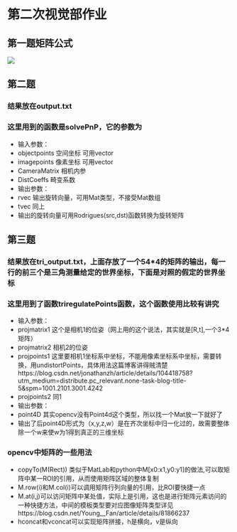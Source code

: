 # 第二次视觉部作业
## 第一题矩阵公式

![](https://latex.codecogs.com/svg.latex?P_r%20=%20R_{ir}^T(R_{ci}^TK^{-1}d(u,v,1)^T-t_{ci}))
## 第二题
### 结果放在output.txt
### 这里用到的函数是solvePnP，它的参数为
- 输入参数：
- objectpoints 空间坐标 可用vector<Point3f>
- imagepoints 像素坐标 可用vector<Point2f>
- CameraMatrix 相机内参
- DistCoeffs 畸变系数
- 输出参数：
- rvec 输出旋转向量，可用Mat类型，不接受Mat数组
- tvec 同上
- 输出的旋转向量可用Rodrigues(src,dst)函数转换为旋转矩阵
  
## 第三题
### 结果放在tri_output.txt，上面存放了一个54*4的矩阵的输出，每一行的前三个是三角测量给定的世界坐标，下面是对照的假定的世界坐标
### 这里用到了函数triregulatePoints函数，这个函数使用比较有讲究
 - 输入参数：
 - projmatrix1 这个是相机1的位姿（网上用的这个说法，其实就是[R,t],一个3*4矩阵）
 - projmatrix2 相机2的位姿
 - projpoints1 这里要相机1坐标系中坐标，不能用像素坐标系中坐标，需要转换，用undistortPoints，具体用法这篇博客讲得贼清楚https://blog.csdn.net/jonathanzh/article/details/104418758?utm_medium=distribute.pc_relevant.none-task-blog-title-5&spm=1001.2101.3001.4242
 - projpoints2 同1
 - 输出参数：
 - point4D 其实opencv没有Point4d这个类型，所以找一个Mat放一下就好了
 - 输出了后point4D形式为（x,y,z,w）是在齐次坐标中归一化过的，故需要整体除一个w来使w为1得到真正的三维坐标
 ### opencv中矩阵的一些用法
 - copyTo(M(Rect)) 类似于MatLab和python中M[x0:x1,y0:y1]的做法,可以取矩阵中某一ROI的引用，从而使用矩阵区域的整体复制
 - M.row(i)和M.col(i)可以调用矩阵行列向量的引用，比ROI要快捷一点
 - M.at<T>(i,j)可以访问矩阵中某处值，实际上是引用，这也是进行矩阵元素访问的一种快捷方法，中间的模板类型要对应图像矩阵类型详见https://blog.csdn.net/Young__Fan/article/details/81866237
 - hconcat和vconcat可以实现矩阵拼接，h是横向，v是纵向

